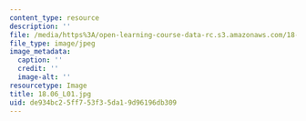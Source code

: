 ```yaml
---
content_type: resource
description: ''
file: /media/https%3A/open-learning-course-data-rc.s3.amazonaws.com/18-06-linear-algebra-spring-2010/de934bc25ff753f35da19d96196db309_18.06_L01.jpg
file_type: image/jpeg
image_metadata:
  caption: ''
  credit: ''
  image-alt: ''
resourcetype: Image
title: 18.06_L01.jpg
uid: de934bc2-5ff7-53f3-5da1-9d96196db309
---
```

